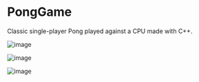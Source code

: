 # PongGame

Classic single-player Pong played against a CPU made with C++.

![image](https://github.com/connorrewa/PongGame/assets/100715231/371040c5-8bb8-4e61-9d98-2617dd2b6966)


![image](https://github.com/connorrewa/PongGame/assets/100715231/e660e1d2-96e4-4280-a1fb-abbf656f85b0)


![image](https://github.com/connorrewa/PongGame/assets/100715231/619b713e-7612-481f-ad76-ecb6b4a62fc5)



